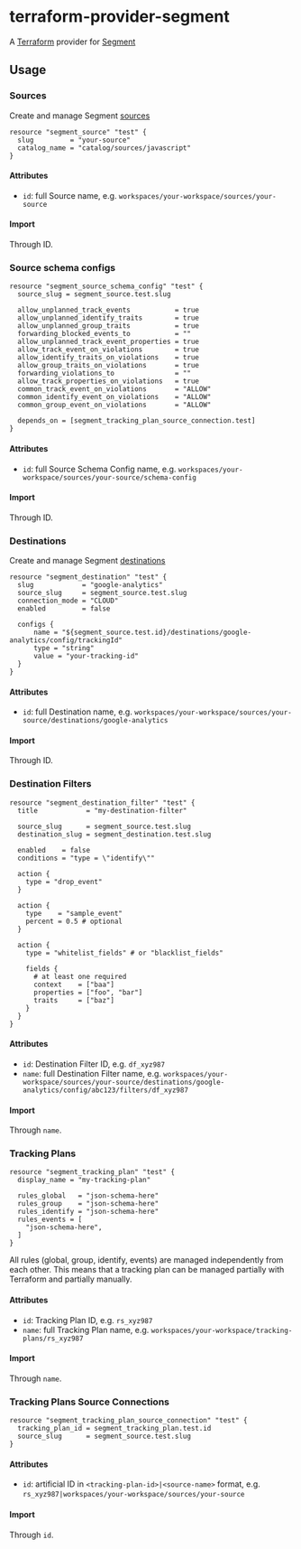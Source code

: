 # terraform-provider-segment

A [Terraform](https://www.terraform.io/) provider for [Segment](https://www.segment.com)

## Usage

### Sources

Create and manage Segment [sources](https://segment.com/docs/sources/)
```
resource "segment_source" "test" {
  slug         = "your-source"
  catalog_name = "catalog/sources/javascript"
}
```
#### Attributes

- `id`: full Source name, e.g. `workspaces/your-workspace/sources/your-source`

#### Import

Through ID.

### Source schema configs

```
resource "segment_source_schema_config" "test" {
  source_slug = segment_source.test.slug
  
  allow_unplanned_track_events           = true
  allow_unplanned_identify_traits        = true
  allow_unplanned_group_traits           = true
  forwarding_blocked_events_to           = ""
  allow_unplanned_track_event_properties = true
  allow_track_event_on_violations        = true
  allow_identify_traits_on_violations    = true
  allow_group_traits_on_violations       = true
  forwarding_violations_to               = ""
  allow_track_properties_on_violations   = true
  common_track_event_on_violations       = "ALLOW"
  common_identify_event_on_violations    = "ALLOW"
  common_group_event_on_violations       = "ALLOW"
  
  depends_on = [segment_tracking_plan_source_connection.test]
}
```
#### Attributes

- `id`: full Source Schema Config name, e.g. `workspaces/your-workspace/sources/your-source/schema-config`

#### Import

Through ID.

### Destinations

Create and manage Segment [destinations](https://segment.com/docs/destinations/)
```
resource "segment_destination" "test" {
  slug            = "google-analytics"
  source_slug     = segment_source.test.slug
  connection_mode = "CLOUD"
  enabled         = false
  
  configs {
      name = "${segment_source.test.id}/destinations/google-analytics/config/trackingId"
      type = "string"
      value = "your-tracking-id"
  }
}
```

#### Attributes

- `id`: full Destination name, e.g. `workspaces/your-workspace/sources/your-source/destinations/google-analytics`

#### Import

Through ID.

### Destination Filters

```
resource "segment_destination_filter" "test" {
  title            = "my-destination-filter"
  
  source_slug      = segment_source.test.slug
  destination_slug = segment_destination.test.slug
  
  enabled    = false
  conditions = "type = \"identify\""
  
  action {
    type = "drop_event"
  }
  
  action {
    type    = "sample_event"
    percent = 0.5 # optional
  }
  
  action {
    type = "whitelist_fields" # or "blacklist_fields"
    
    fields {
      # at least one required
      context    = ["baa"]
      properties = ["foo", "bar"]
      traits     = ["baz"]
    }
  }
}
```

#### Attributes

- `id`: Destination Filter ID, e.g. `df_xyz987`
- `name`: full Destination Filter name, e.g. `workspaces/your-workspace/sources/your-source/destinations/google-analytics/config/abc123/filters/df_xyz987`

#### Import

Through `name`.

### Tracking Plans

```
resource "segment_tracking_plan" "test" {
  display_name = "my-tracking-plan"
  
  rules_global   = "json-schema-here"
  rules_group    = "json-schema-here"
  rules_identify = "json-schema-here"
  rules_events = [
    "json-schema-here",
  ]
}
```
All rules (global, group, identify, events) are managed independently from each other. 
This means that a tracking plan can be managed partially with Terraform and partially manually.

#### Attributes

- `id`: Tracking Plan ID, e.g. `rs_xyz987`
- `name`: full Tracking Plan name, e.g. `workspaces/your-workspace/tracking-plans/rs_xyz987`

#### Import

Through `name`.

### Tracking Plans Source Connections

```
resource "segment_tracking_plan_source_connection" "test" {
  tracking_plan_id = segment_tracking_plan.test.id
  source_slug      = segment_source.test.slug
}
```

#### Attributes

- `id`: artificial ID in `<tracking-plan-id>|<source-name>` format, e.g. `rs_xyz987|workspaces/your-workspace/sources/your-source`

#### Import

Through `id`.

